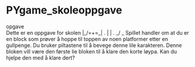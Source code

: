 # PYgame_skoleoppgave
opgave                         
Dette er en oppgave for skolen |_/=+=\_|
.                                 | |
.                                _/ \_
Spillet handler om at du er en block som prøver å hoppe til toppen av noen platformer etter en gullpenge.
Du bruker piltastene til å bevege denne lile karakteren.
Denne bloken vill være den første lie bloken til å klare den korte løypa.
Kan du hjelpe den med å klare dert?

